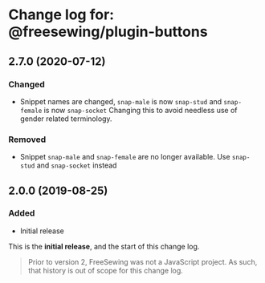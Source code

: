 # Change log for: @freesewing/plugin-buttons

## 2.7.0 (2020-07-12)

### Changed

- Snippet names are changed, `snap-male` is now `snap-stud` and `snap-female` is now `snap-socket` Changing this to avoid needless use of gender related terminology.

### Removed

- Snippet `snap-male` and `snap-female` are no longer available. Use `snap-stud` and `snap-socket` instead

## 2.0.0 (2019-08-25)

### Added

- Initial release

This is the **initial release**, and the start of this change log.

> Prior to version 2, FreeSewing was not a JavaScript project.
> As such, that history is out of scope for this change log.

